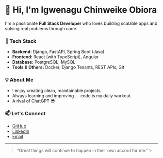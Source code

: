 # 👋 Hi, I'm Igwenagu Chinweike Obiora

I'm a passionate **Full Stack Developer** who loves building scalable apps and solving real problems through code.

### 🚀 Tech Stack
- **Backend:** Django, FastAPI, Spring Boot (Java)  
- **Frontend:** React (with TypeScript), Angular  
- **Database:** PostgreSQL, MySQL  
- **Tools & Others:** Docker, Django Tenants, REST APIs, Git  

### 💡 About Me
- I enjoy creating clean, maintainable projects.  
- Always learning and improving — code is my daily workout.  
- A rival of ChatGPT 😎  

### 📫 Let's Connect
- [GitHub](https://github.com/nweike-igwenagu)  
- [LinkedIn](https://linkedin.com/in/chinweike-igwenagu-878128327)  
- [Email](mailto:chinweikeigwenagu@gmail.com)

---

> “Great things will continue to happen in their own accord for me.” ✨

  

<!---
Nweike-Igwenagu/Nweike-Igwenagu is a ✨ special ✨ repository because its `README.md` (this file) appears on your GitHub profile.
You can click the Preview link to take a look at your changes.
--->
